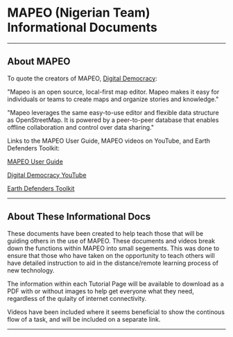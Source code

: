 # MAPEO (Nigerian Team) Informational Documents
---
## About MAPEO
To quote the creators of MAPEO, [Digital Democracy](https://www.digital-democracy.org/):

"Mapeo is an open source, local-first map editor. Mapeo makes it easy for individuals or teams to create maps and organize stories and knowledge."

"Mapeo leverages the same easy-to-use editor and flexible data structure as OpenStreetMap. It is powered by a peer-to-peer database that enables offline collaboration and control over data sharing."

Links to the MAPEO User Guide, MAPEO videos on YouTube, and Earth Defenders Toolkit:

[MAPEO User Guide](https://docs.mapeo.app/)

[Digital Democracy YouTube](https://www.youtube.com/user/digitaldemocracycam)

[Earth Defenders Toolkit](https://www.earthdefenderstoolkit.com/)

---

## About These Informational Docs

These documents have been created to help teach those that will be guiding others in the use of MAPEO.  These documents and videos break down the functions within MAPEO into small segements. This was done to ensure that those who have taken on the opportunity to teach others will have detailed instruction to aid in the distance/remote learning process of new technology. 

The information within each Tutorial Page will be available to download as a PDF with or without images to help get everyone what they need, regardless of the qulaity of internet connectivity. 

Videos have been included where it seems beneficial to show the continous flow of a task, and will be included on a separate link.


---
